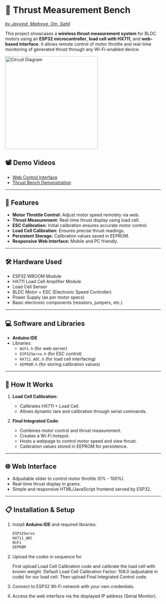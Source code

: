 # 🚀 Thrust Measurement Bench
<ins> *by Jayvind, Maitreya, Om, Sahil* </ins>

This project showcases a **wireless thrust measurement system** for BLDC motors using an **ESP32 microcontroller**, **load cell with HX711**, and **web-based interface**. It allows remote control of motor throttle and real-time monitoring of generated thrust through any Wi-Fi-enabled device.

<img src="https://github.com/user-attachments/assets/6a0ae2a2-2bdb-4fc4-81e3-3f4bd0df844d" alt="Circuit Diagram" width="300"/>

## 📽️ Demo Videos
- [Web Control Interface](https://drive.google.com/file/d/13VkjJ6KgbWr46ZEnIpFhb0-TNKEIvEUk/view?usp=sharing)
- [Thrust Bench Demonstration](https://drive.google.com/file/d/1V0klxTG0ecIqba6FCgYzNDWVHw7kRkY_/view?usp=sharing)

---

## 📝 Features
- **Motor Throttle Control:** Adjust motor speed remotely via web.
- **Thrust Measurement:** Real-time thrust display using load cell.
- **ESC Calibration:** Initial calibration ensures accurate motor control.
- **Load Cell Calibration:** Ensures precise thrust readings.
- **Persistent Storage:** Calibration values saved in EEPROM.
- **Responsive Web Interface:** Mobile and PC friendly.

---

## 🛠 Hardware Used
- ESP32 WROOM Module
- HX711 Load Cell Amplifier Module
- Load Cell Sensor
- BLDC Motor + ESC (Electronic Speed Controller)
- Power Supply (as per motor specs)
- Basic electronic components (resistors, jumpers, etc.)

---

## 💻 Software and Libraries
- **Arduino IDE**
- Libraries:
  - `WiFi.h` (for web server)
  - `ESP32Servo.h` (for ESC control)
  - `HX711_ADC.h` (for load cell interfacing)
  - `EEPROM.h` (for storing calibration values)

---

## 🚦 How It Works

1. **Load Cell Calibration:**
   - Calibrates HX711 + Load Cell.
   - Allows dynamic tare and calibration through serial commands.

2. **Final Integrated Code:**
   - Combines motor control and thrust measurement.
   - Creates a Wi-Fi hotspot.
   - Hosts a webpage to control motor speed and view thrust.
   - Calibration values stored in EEPROM for persistence.

---

## 🌐 Web Interface
- Adjustable slider to control motor throttle (0% - 100%).
- Real-time thrust display in grams.
- Simple and responsive HTML/JavaScript frontend served by ESP32.

---

## 📋 Installation & Setup

1. Install **Arduino IDE** and required libraries:
   ```bash
   ESP32Servo
   HX711_ADC
   WiFi
   EEPROM

2. Upload the codes in sequence for

   First upload Load Cell Calibration code and calibrate the load cell with known weight. Default Load Cell Calibration Factor: 108.0 (adjustable in code) for our load cell.
   Then upload Final Integrated Control code. 

3. Connect to ESP32 Wi-Fi network with your own credentials.

4. Access the web interface via the displayed IP address (Serial Monitor).
